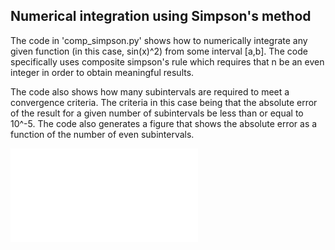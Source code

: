 ## Numerical integration using Simpson's method

The code in 'comp_simpson.py' shows how to numerically integrate any given function (in this case, sin(x)^2) from some interval [a,b]. The code specifically uses composite simpson's rule which requires that n be an even integer in order to obtain meaningful results.

The code also shows how many subintervals are required to meet a convergence criteria. The criteria in this case being that the absolute error of the result for a given number of subintervals be less than or equal to 10^-5. The code also generates a figure that shows the absolute error as a function of the number of even subintervals.

![int_conv](integral_convergence.pdf)
